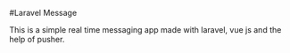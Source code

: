 #Laravel Message

This is a simple real time messaging app made with laravel, vue js and the help of pusher.